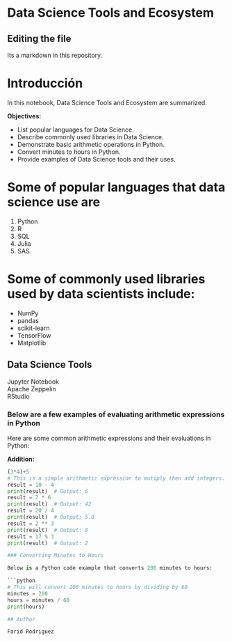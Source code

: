 # Data Science Tools and Ecosystem


## Editing the file

Its a markdown in this repository.
# Introducción

In this notebook, Data Science Tools and Ecosystem are summarized.

**Objectives:**

- List popular languages for Data Science.
- Describe commonly used libraries in Data Science.
- Demonstrate basic arithmetic operations in Python.
- Convert minutes to hours in Python.
- Provide examples of Data Science tools and their uses.
  
# Some of popular languages that data science use are

1. Python
2. R
3. SQL
4. Julia
5. SAS

# Some of commonly used libraries used by data scientists include:

* NumPy
* pandas
* scikit-learn
* TensorFlow
* Matplotlib

## Data Science Tools


Jupyter Notebook   
Apache Zeppelin    
RStudio        

### Below are a few examples of evaluating arithmetic expressions in Python

Here are some common arithmetic expressions and their evaluations in Python:

**Addition:**
```python
(3*4)+5
# This is a simple arithmetic expression to mutiply then add integers.
result = 10 - 4
print(result)  # Output: 6
result = 7 * 6
print(result)  # Output: 42
result = 20 / 4
print(result)  # Output: 5.0
result = 2 ** 3
print(result)  # Output: 8
result = 17 % 3
print(result)  # Output: 2

### Converting Minutes to Hours

Below is a Python code example that converts 200 minutes to hours:

```python
# This will convert 200 minutes to hours by dividing by 60
minutes = 200
hours = minutes / 60
print(hours)

## Author

Farid Rodriguez



